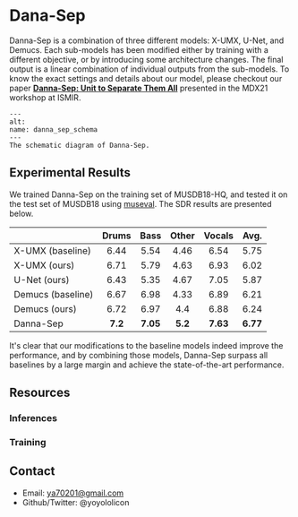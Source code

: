 # Dana-Sep

Danna-Sep is a combination of three different models: X-UMX, U-Net, and Demucs. Each sub-models has been modified either by training with a different objective, or by introducing some architecture changes. The final output is a linear combination of individual outputs from the sub-models. To know the exact settings and details about our model, please checkout our paper [**Danna-Sep: Unit to Separate Them All**](https://mdx-workshop.github.io/proceedings/chinyun.pdf) presented in the MDX21 workshop at ISMIR.

```{figure} ../images/danna/diagram.jpg
---
alt: 
name: danna_sep_schema
---
The schematic diagram of Danna-Sep.
```

## Experimental Results

We trained Danna-Sep on the training set of MUSDB18-HQ, and tested it on the test set of MUSDB18 using [museval](https://github.com/sigsep/sigsep-mus-eval). The SDR results are presented below.

|         | Drums | Bass | Other | Vocals | Avg. |
|---------|:-----:|:----:|:-----:|:------:|:----:|
| X-UMX (baseline) | 6.44 | 5.54 | 4.46 | 6.54 | 5.75
| X-UMX (ours) | 6.71 | 5.79 | 4.63 | 6.93 | 6.02
| U-Net (ours) | 6.43 | 5.35 | 4.67 | 7.05 | 5.87
| Demucs (baseline) | 6.67 | 6.98 | 4.33 | 6.89 | 6.21 
| Demucs (ours) | 6.72 | 6.97 | 4.4 | 6.88 | 6.24
| Danna-Sep | **7.2** | **7.05** | **5.2** | **7.63** | **6.77**

It's clear that our modifications to the baseline models indeed improve the performance, and by combining those models, Danna-Sep surpass all baselines by a large margin and achieve the state-of-the-art performance.

## Resources

### Inferences

### Training


## Contact

* Email: ya70201@gmail.com
* Github/Twitter: @yoyololicon